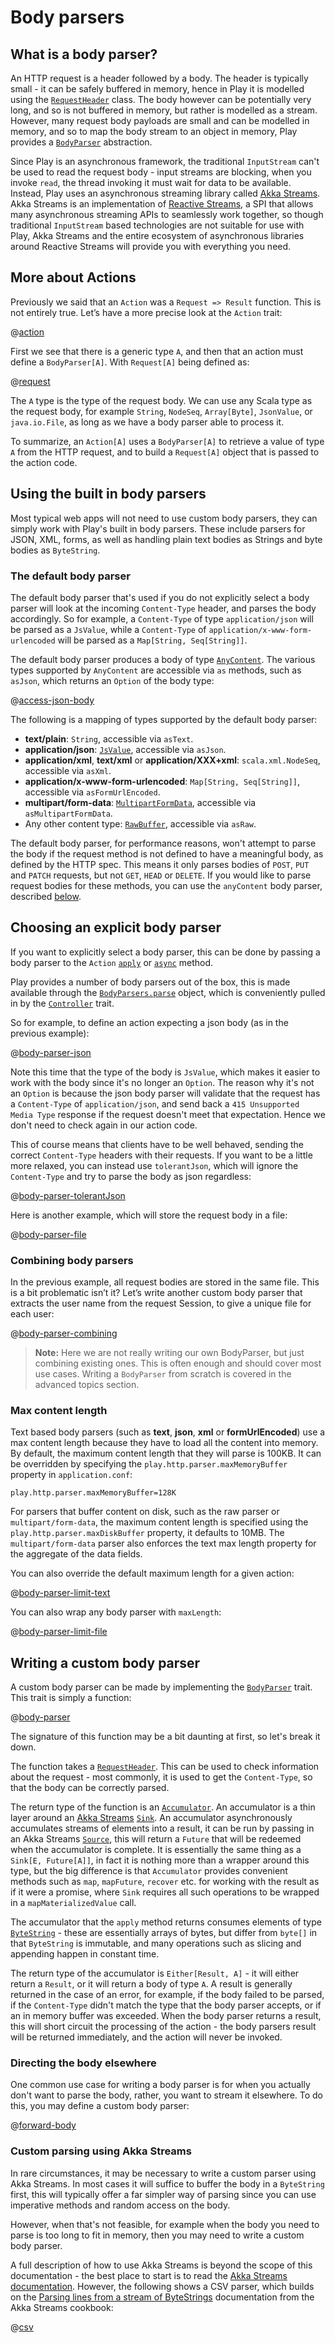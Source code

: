 
<!--- Copyright (C) 2009-2016 Lightbend Inc. <https://www.lightbend.com> -->
# Body parsers

## What is a body parser?

An HTTP request is a header followed by a body.  The header is typically small - it can be safely buffered in memory, hence in Play it is modelled using the [`RequestHeader`](api/scala/play/api/mvc/RequestHeader.html) class.  The body however can be potentially very long, and so is not buffered in memory, but rather is modelled as a stream.  However, many request body payloads are small and can be modelled in memory, and so to map the body stream to an object in memory, Play provides a [`BodyParser`](api/scala/play/api/mvc/BodyParser.html) abstraction.

Since Play is an asynchronous framework, the traditional `InputStream` can't be used to read the request body - input streams are blocking, when you invoke `read`, the thread invoking it must wait for data to be available.  Instead, Play uses an asynchronous streaming library called [Akka Streams](http://doc.akka.io/docs/akka/2.4.4/scala/stream/index.html).  Akka Streams is an implementation of [Reactive Streams](http://www.reactive-streams.org/), a SPI that allows many asynchronous streaming APIs to seamlessly work together, so though traditional `InputStream` based technologies are not suitable for use with Play, Akka Streams and the entire ecosystem of asynchronous libraries around Reactive Streams will provide you with everything you need.

## More about Actions

Previously we said that an `Action` was a `Request => Result` function. This is not entirely true. Let’s have a more precise look at the `Action` trait:

@[action](code/ScalaBodyParsers.scala)

First we see that there is a generic type `A`, and then that an action must define a `BodyParser[A]`. With `Request[A]` being defined as:

@[request](code/ScalaBodyParsers.scala)

The `A` type is the type of the request body. We can use any Scala type as the request body, for example `String`, `NodeSeq`, `Array[Byte]`, `JsonValue`, or `java.io.File`, as long as we have a body parser able to process it.

To summarize, an `Action[A]` uses a `BodyParser[A]` to retrieve a value of type `A` from the HTTP request, and to build a `Request[A]` object that is passed to the action code.

## Using the built in body parsers

Most typical web apps will not need to use custom body parsers, they can simply work with Play's built in body parsers.  These include parsers for JSON, XML, forms, as well as handling plain text bodies as Strings and byte bodies as `ByteString`.

### The default body parser

The default body parser that's used if you do not explicitly select a body parser will look at the incoming `Content-Type` header, and parses the body accordingly.  So for example, a `Content-Type` of type `application/json` will be parsed as a `JsValue`, while a `Content-Type` of `application/x-www-form-urlencoded` will be parsed as a `Map[String, Seq[String]]`.

The default body parser produces a body of type [`AnyContent`](api/scala/play/api/mvc/AnyContent.html).  The various types supported by `AnyContent` are accessible via `as` methods, such as `asJson`, which returns an `Option` of the body type:

@[access-json-body](code/ScalaBodyParsers.scala)

The following is a mapping of types supported by the default body parser:

- **text/plain**: `String`, accessible via `asText`.
- **application/json**: [`JsValue`](api/scala/play/api/libs/json/JsValue.html), accessible via `asJson`.
- **application/xml**, **text/xml** or **application/XXX+xml**: `scala.xml.NodeSeq`, accessible via `asXml`.
- **application/x-www-form-urlencoded**: `Map[String, Seq[String]]`, accessible via `asFormUrlEncoded`.
- **multipart/form-data**: [`MultipartFormData`](api/scala/play/api/mvc/MultipartFormData.html), accessible via `asMultipartFormData`.
- Any other content type: [`RawBuffer`](api/scala/play/api/mvc/RawBuffer.html), accessible via `asRaw`.

The default body parser, for performance reasons, won't attempt to parse the body if the request method is not defined to have a meaningful body, as defined by the HTTP spec.  This means it only parses bodies of `POST`, `PUT` and `PATCH` requests, but not `GET`, `HEAD` or `DELETE`.  If you would like to parse request bodies for these methods, you can use the `anyContent` body parser, described [below](#Choosing-an-explicit-body-parser).

## Choosing an explicit body parser

If you want to explicitly select a body parser, this can be done by passing a body parser to the `Action` [`apply`](api/scala/play/api/mvc/ActionBuilder.html#apply[A]\(bodyParser:play.api.mvc.BodyParser[A]\)\(block:R[A]=%3Eplay.api.mvc.Result\):play.api.mvc.Action[A]) or [`async`](api/scala/play/api/mvc/ActionBuilder.html#async[A]\(bodyParser:play.api.mvc.BodyParser[A]\)\(block:R[A]=%3Escala.concurrent.Future[play.api.mvc.Result]\):play.api.mvc.Action[A]) method.

Play provides a number of body parsers out of the box, this is made available through the [`BodyParsers.parse`](api/scala/play/api/mvc/BodyParsers$parse$.html) object, which is conveniently pulled in by the [`Controller`](api/scala/play/api/mvc/Controller.html) trait.

So for example, to define an action expecting a json body (as in the previous example):

@[body-parser-json](code/ScalaBodyParsers.scala)

Note this time that the type of the body is `JsValue`, which makes it easier to work with the body since it's no longer an `Option`.  The reason why it's not an `Option` is because the json body parser will validate that the request has a `Content-Type` of `application/json`, and send back a `415 Unsupported Media Type` response if the request doesn't meet that expectation.  Hence we don't need to check again in our action code.

This of course means that clients have to be well behaved, sending the correct `Content-Type` headers with their requests.  If you want to be a little more relaxed, you can instead use `tolerantJson`, which will ignore the `Content-Type` and try to parse the body as json regardless:

@[body-parser-tolerantJson](code/ScalaBodyParsers.scala)

Here is another example, which will store the request body in a file:

@[body-parser-file](code/ScalaBodyParsers.scala)

### Combining body parsers

In the previous example, all request bodies are stored in the same file. This is a bit problematic isn’t it? Let’s write another custom body parser that extracts the user name from the request Session, to give a unique file for each user:

@[body-parser-combining](code/ScalaBodyParsers.scala)

> **Note:** Here we are not really writing our own BodyParser, but just combining existing ones. This is often enough and should cover most use cases. Writing a `BodyParser` from scratch is covered in the advanced topics section.

### Max content length

Text based body parsers (such as **text**, **json**, **xml** or **formUrlEncoded**) use a max content length because they have to load all the content into memory.  By default, the maximum content length that they will parse is 100KB.  It can be overridden by specifying the `play.http.parser.maxMemoryBuffer` property in `application.conf`:

    play.http.parser.maxMemoryBuffer=128K

For parsers that buffer content on disk, such as the raw parser or `multipart/form-data`, the maximum content length is specified using the `play.http.parser.maxDiskBuffer` property, it defaults to 10MB.  The `multipart/form-data` parser also enforces the text max length property for the aggregate of the data fields.

You can also override the default maximum length for a given action:

@[body-parser-limit-text](code/ScalaBodyParsers.scala)

You can also wrap any body parser with `maxLength`:

@[body-parser-limit-file](code/ScalaBodyParsers.scala)

## Writing a custom body parser

A custom body parser can be made by implementing the [`BodyParser`](api/scala/play/api/mvc/BodyParser.html) trait.  This trait is simply a function:

@[body-parser](code/ScalaBodyParsers.scala)

The signature of this function may be a bit daunting at first, so let's break it down.

The function takes a [`RequestHeader`](api/scala/play/api/mvc/RequestHeader.html).  This can be used to check information about the request - most commonly, it is used to get the `Content-Type`, so that the body can be correctly parsed.

The return type of the function is an [`Accumulator`](api/scala/play/api/libs/streams/Accumulator.html).  An accumulator is a thin layer around an [Akka Streams](http://doc.akka.io/docs/akka/2.4.4/scala/stream/index.html) [`Sink`](http://doc.akka.io/api/akka/2.4.4/index.html#akka.stream.scaladsl.Sink).  An accumulator asynchronously accumulates streams of elements into a result, it can be run by passing in an Akka Streams [`Source`](http://doc.akka.io/api/akka/2.4.4/index.html#akka.stream.scaladsl.Source), this will return a `Future` that will be redeemed when the accumulator is complete.  It is essentially the same thing as a `Sink[E, Future[A]]`, in fact it is nothing more than a wrapper around this type, but the big difference is that `Accumulator` provides convenient methods such as `map`, `mapFuture`, `recover` etc. for working with the result as if it were a promise, where `Sink` requires all such operations to be wrapped in a `mapMaterializedValue` call.

The accumulator that the `apply` method returns consumes elements of type [`ByteString`](http://doc.akka.io/api/akka/2.4.4/akka/util/ByteString.html) - these are essentially arrays of bytes, but differ from `byte[]` in that `ByteString` is immutable, and many operations such as slicing and appending happen in constant time.

The return type of the accumulator is `Either[Result, A]` - it will either return a `Result`, or it will return a body of type `A`.  A result is generally returned in the case of an error, for example, if the body failed to be parsed, if the `Content-Type` didn't match the type that the body parser accepts, or if an in memory buffer was exceeded.  When the body parser returns a result, this will short circuit the processing of the action - the body parsers result will be returned immediately, and the action will never be invoked.

### Directing the body elsewhere

One common use case for writing a body parser is for when you actually don't want to parse the body, rather, you want to stream it elsewhere.  To do this, you may define a custom body parser:

@[forward-body](code/ScalaBodyParsers.scala)

### Custom parsing using Akka Streams

In rare circumstances, it may be necessary to write a custom parser using Akka Streams.  In most cases it will suffice to buffer the body in a `ByteString` first, this will typically offer a far simpler way of parsing since you can use imperative methods and random access on the body.

However, when that's not feasible, for example when the body you need to parse is too long to fit in memory, then you may need to write a custom body parser.

A full description of how to use Akka Streams is beyond the scope of this documentation - the best place to start is to read the [Akka Streams documentation](http://doc.akka.io/docs/akka/2.4.4/scala/stream/index.html).  However, the following shows a CSV parser, which builds on the [Parsing lines from a stream of ByteStrings](http://doc.akka.io/docs/akka/2.4.4/scala/stream/stream-cookbook.html#Parsing_lines_from_a_stream_of_ByteStrings) documentation from the Akka Streams cookbook:

@[csv](code/ScalaBodyParsers.scala)

